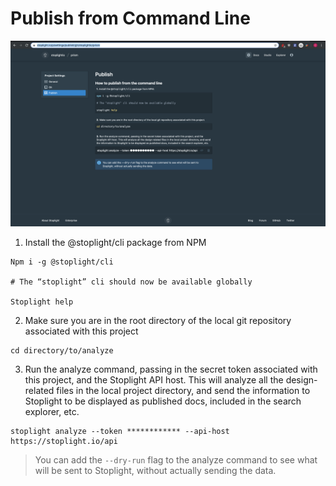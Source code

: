 # Publish from Command Line 

![Publish Via CLI](../../assets/images/publish-via-cli.png)

1. Install the @stoplight/cli package from NPM 

```
Npm i -g @stoplight/cli

# The “stoplight” cli should now be available globally 

Stoplight help 
```

2. Make sure you are in the root directory of the local git repository associated with this project 

```
cd directory/to/analyze 
```

3. Run the analyze command, passing in the secret token associated with this project, and the Stoplight API host. This will analyze all the design-related files in the local project directory, and send the information to Stoplight to be displayed as published docs, included in the search explorer, etc. 

```
stoplight analyze --token ************ --api-host https://stoplight.io/api 
```

> You can add the `--dry-run` flag to the analyze command to see what will be sent to Stoplight, without actually sending the data. 
